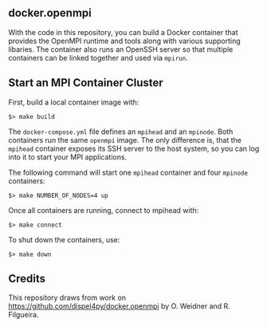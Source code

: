 ## docker.openmpi

With the code in this repository, you can build a Docker container that provides the OpenMPI runtime and tools along with various supporting libaries. The container also runs an OpenSSH server so that multiple containers can be linked together and used via `mpirun`.

## Start an MPI Container Cluster

First, build a local container image with:

```
$> make build
```

The `docker-compose.yml` file defines an `mpihead` and an `mpinode`. Both containers run the same `openmpi` image. The only difference is, that the `mpihead` container exposes its SSH server to the host system, so you can log into it to start your MPI applications.

The following command will start one `mpihead` container and four `mpinode` containers: 

```
$> make NUMBER_OF_NODES=4 up
```

Once all containers are running, connect to mpihead with:

```
$> make connect
```

To shut down the containers, use:

```
$> make down
```

## Credits

This repository draws from work on https://github.com/dispel4py/docker.openmpi by O. Weidner and R. Filgueira.
